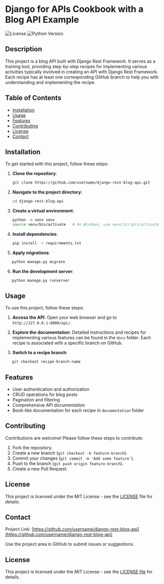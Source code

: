 # Django for APIs Cookbook with a Blog API Example

![License](https://img.shields.io/github/license/vancun/django-for-apis-cookbook-with-blog.svg)
![Python Version](https://img.shields.io/badge/python-3.8%2B-blue.svg)

## Description

This project is a blog API built with Django Rest Framework. It serves as a training tool, providing step-by-step recipes for implementing various activities typically involved in creating an API with Django Rest Framework. Each recipe has at least one corresponding GitHub branch to help you with understanding and implementing the recipe.

## Table of Contents

- [Installation](#installation)
- [Usage](#usage)
- [Features](#features)
- [Contributing](#contributing)
- [License](#license)
- [Contact](#contact)

## Installation

To get started with this project, follow these steps:

1. **Clone the repository**:

    ```sh
    git clone https://github.com/username/django-rest-blog-api.git
    ```

2. **Navigate to the project directory**:

    ```sh
    cd django-rest-blog-api
    ```

3. **Create a virtual environment**:

    ```sh
    python -m venv venv
    source venv/bin/activate   # On Windows, use venv\Scripts\activate
    ```

4. **Install dependencies**:

    ```sh
    pip install -r requirements.txt
    ```

5. **Apply migrations**:

```sh
   python manage.py migrate
```

6. **Run the development server**:

```sh
   python manage.py runserver
```

## Usage

To use this project, follow these steps:

1. **Access the API**:
   Open your web browser and go to `http://127.0.0.1:8000/api/`.

2. **Explore the documentation**:
   Detailed instructions and recipes for implementing various features can be found in the `docs` folder. Each recipe is associated with a specific branch on GitHub.

3. **Switch to a recipe branch**:

```sh
   git checkout recipe-branch-name
```

## Features

- User authentication and authorization
- CRUD operations for blog posts
- Pagination and filtering
- Comprehensive API documentation
- Book-like documentation for each recipe in `documentation` folder

## Contributing

Contributions are welcome! Please follow these steps to contribute:

1. Fork the repository.
2. Create a new branch (`git checkout -b feature-branch`).
3. Commit your changes (`git commit -m 'Add some feature'`).
4. Push to the branch (`git push origin feature-branch`).
5. Create a new Pull Request.

## License

This project is licensed under the MIT License - see the [LICENSE](LICENSE) file for details.

## Contact

Project Link: [https://github.com/username/django-rest-blog-api](https://github.com/username/django-rest-blog-api)

Use the project area in GitHub to submit issues or suggestions.







## License

This project is licensed under the MIT License - see the [LICENSE file](LICENSE) for details.




